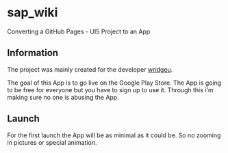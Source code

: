 # sap_wiki

Converting a GitHub Pages - UI5 Project to an App

## Information

The project was mainly created for the developer [wridgeu](https://github.com/wridgeu).

The goal of this App is to go live on the Google Play Store. The App is going to be free for everyone
but you have to sign up to use it. Through this i'm making sure no one is abusing the App.

## Launch

For the first launch the App will be as minimal as it could be. So no zooming in pictures or special
animation. 
